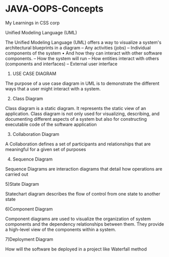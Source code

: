 # JAVA-OOPS-Concepts
My Learnings in CSS corp

Unified Modeling Language (UML)

The Unified Modeling Language (UML) offers a way to 
visualize a system's architectural blueprints in a diagram
– Any activities (jobs)
– Individual components of the system
• And how they can interact with other software components.
– How the system will run
– How entities interact with others (components and interfaces)
– External user interface


1) USE CASE DIAGRAM

The purpose of a use case diagram in UML is to demonstrate the 
different ways that a user might interact with a system.


2) Class Diagram

Class diagram is a static diagram. It represents the static view of an application.
Class diagram is not only used for visualizing, describing, and documenting different 
aspects of a system but also for constructing executable code of the software application

3) Collaboration Diagram

A Collaboration defines a set of participants and relationships that are meaningful for
a given set of purposes

4) Sequence Diagram

Sequence Diagrams are interaction diagrams that detail how operations are carried out

5)State Diagram

Statechart diagram describes the flow of control from one state to another state

6)Component Diagram

Component diagrams are used to visualize the organization of system components
and the dependency relationships between them. They provide a high-level view 
of the components within a system.

7)Deployment Diagram

How will the software be deployed in a project 
like Waterfall method
